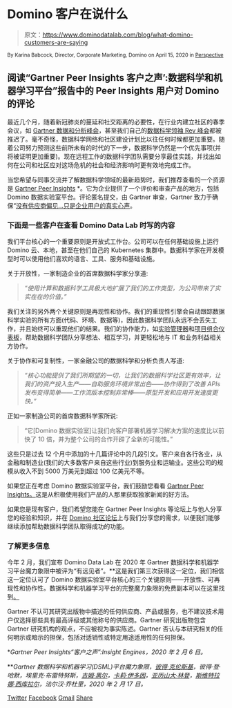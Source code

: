 # Domino 客户在说什么

> 原文：<https://www.dominodatalab.com/blog/what-domino-customers-are-saying>

<small class="t-small">By Karina Babcock, Director, Corporate Marketing, Domino on April 15, 2020 in [Perspective](/blog/perspective/)</small>

## 阅读“Gartner Peer Insights 客户之声’:数据科学和机器学习平台”报告中的 Peer Insights 用户对 Domino 的评论

最近几个月，随着新冠肺炎的蔓延和社交距离的必要性，在行业内建立社区的春季会议，如 [Gartner 数据和分析峰会](https://www.gartner.com/en/conferences/na/data-analytics-us)，甚至我们自己的[数据科学领袖 Rev 峰会](https://rev.dominodatalab.com)都被推迟了。毫不奇怪，数据科学网络和社区建设计划比以往任何时候都更加重要。随着公司努力预测这些前所未有的时代的下一步，数据科学仍然是一个优先事项(并将被证明更加重要)。现在远程工作的数据科学团队需要分享最佳实践，并找出如何在公司和社区应对这场危机的社会和经济影响时更有效地完成工作。

当您希望与同事交流并了解数据科学领域的最新趋势时，我们推荐查看的一个资源是 [Gartner Peer Insights](https://www.gartner.com/reviews/market/data-science-machine-learning-platforms/vendor/domino/product/domino-data-science-platform?months=12) *。它为企业提供了一个评价和审查产品的地方，包括 Domino 数据实验室平台。评论匿名提交，由 Gartner 审查，Gartner 致力于确保“[没有供应商偏见…只是企业用户的真实心声](https://www.gartner.com/reviews/home)。

### 下面是一些客户在查看 Domino Data Lab 时写的内容

我们平台核心的一个重要原则是开放式工作台。公司可以在任何基础设施上运行 Domino 云、本地，甚至在他们自己的 Kubernetes 集群中。数据科学家在开发模型时可以使用他们喜欢的语言、工具、服务和基础设施。

关于开放性，一家制造企业的首席数据科学家分享道:

> *“使用计算和数据科学工具极大地扩展了我们的工作类型，为公司带来了实实在在的价值。”*

我们关注的另外两个关键原则是再现性和协作。我们的重现性引擎会自动跟踪数据科学实验的所有方面(代码、环境、数据等)，因此数据科学团队永远不会丢失工作，并且始终可以重现他们的结果。我们的协作能力，如[实验管理器](https://blog.dominodatalab.com/announcing-domino-3-3-datasets-and-experiment-manager/)和[项目组合仪表板](https://blog.dominodatalab.com/announcing-trial-and-domino-3-5-control-center-for-data-science-leaders/)，帮助数据科学团队分享想法、相互学习，并更轻松地与 IT 和业务利益相关方协作。

关于协作和可复制性，一家金融公司的数据科学和分析负责人写道:

> *“核心功能提供了我们所期望的一切，让我们的数据科学社区更有效率，让我们的资产投入生产——自助服务环境非常出色——协作得到了改善 APIs 发布变得简单——工作流版本控制非常棒——原型开发和应用开发速度更快。”*

正如一家制造公司的首席数据科学家所说:

> “它[Domino 数据实验室]让我们向客户部署机器学习解决方案的速度比以前快了 10 倍，并为整个公司的合作开辟了全新的可能性。”

这些只是过去 12 个月中添加的十几篇评论中的几段引文。客户来自各行各业，从金融和制造业(我们的大多数客户来自这些行业)到服务业和运输业。这些公司的规模从收入不到 5000 万美元到超过 100 亿美元不等。

如果您正在考虑 Domino 数据实验室平台，我们鼓励您看看 [Gartner Peer Insights。](https://www.gartner.com/reviews/market/data-science-machine-learning-platforms/vendor/domino/product/domino-data-science-platform?months=12)这是从积极使用我们产品的人那里获取独家新闻的好方法。

如果您是现有客户，我们希望您能在 Gartner Peer Insights 等论坛上与他人分享您的经验和知识，并在 [Domino 社区论坛](https://community.dominodatalab.com/)上与我们分享您的需求，以便我们能够继续添加帮助数据科学团队取得成功的功能。

### 了解更多信息

今年 2 月，我们宣布 Domino Data Lab 在 2020 年 Gartner 数据科学和机器学习平台魔力象限中被评为“有远见者”。**这是我们第三次获得这一定位，我们相信这一定位认可了 Domino 数据实验室平台核心的三个关键原则——开放性、可再现性和协作性。数据科学和机器学习平台的完整魔力象限的免费副本可以在这里找到[。](https://www.dominodatalab.com/resources/gartner-magic-quadrant-data-science-platforms/)

Gartner 不认可其研究出版物中描述的任何供应商、产品或服务，也不建议技术用户仅选择那些具有最高评级或其他称号的供应商。Gartner 研究出版物包含 Gartner 研究机构的观点，不应被视为事实陈述。Gartner 否认与本研究相关的任何明示或暗示的担保，包括对适销性或特定用途适用性的任何担保。

**Gartner Peer Insights“客户之声”:Insight Engines，2020 年 2 月 6 日。*

***Gartner 数据科学和机器学习(DSML)平台魔力象限，[彼得·克伦斯基](https://www.gartner.com/analyst/58080)，彼得·登·哈默，埃里克·布雷特努斯，[吉姆·黑尔](https://www.gartner.com/analyst/52451)，[卡莉·伊多因](https://www.gartner.com/analyst/43435)，[亚历山大·林登](https://www.gartner.com/analyst/12496)，[斯维特拉娜·西库拉尔](https://www.gartner.com/analyst/40906)，法尔汉·乔杜里，2020 年 2 月 17 日。*

[Twitter](/#twitter) [Facebook](/#facebook) [Gmail](/#google_gmail) [Share](https://www.addtoany.com/share#url=https%3A%2F%2Fwww.dominodatalab.com%2Fblog%2Fwhat-domino-customers-are-saying%2F&title=What%20Domino%20customers%20are%20saying)